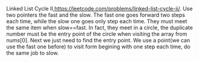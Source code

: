 Linked List Cycle II,https://leetcode.com/problems/linked-list-cycle-ii/.
Use two pointers the fast and the slow. The fast one goes forward two steps each time, while the slow one goes only step each time. They must meet the same item when slow==fast. In fact, they meet in a circle, the duplicate number must be the entry point of the circle when visiting the array from nums[0]. Next we just need to find the entry point. We use a point(we can use the fast one before) to visit form begining with one step each time, do the same job to slow.